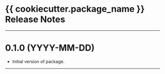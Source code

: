 {{ cookiecutter.package_name }} Release Notes
============================================================================================

--------------------------------------------------------------------------------------------
0.1.0 (YYYY-MM-DD)
==================
* Initial version of package.

--------------------------------------------------------------------------------------------
